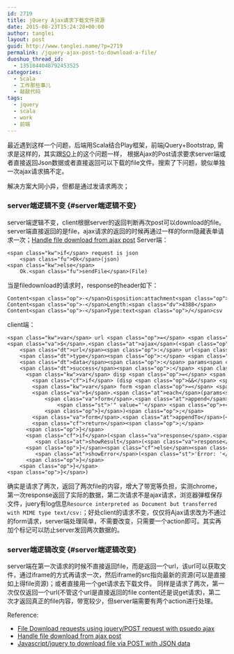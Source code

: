 ```yaml
---
id: 2719
title: jQuery Ajax请求下载文件资源
date: 2015-08-23T15:24:28+00:00
author: tanglei
layout: post
guid: http://www.tanglei.name/?p=2719
permalink: /jquery-ajax-post-to-download-a-file/
duoshuo_thread_id:
  - 1351844048792453525
categories:
  - Scala
  - 工作那些事儿
  - 敲敲代码
tags:
  - jquery
  - scala
  - work
  - 前端
---
```

最近遇到这样一个问题，后端用Scala结合Play框架，前端jQuery+Bootstrap, 需求是这样的，其实跟[SO](http://stackoverflow.com/questions/3499597/javascript-jquery-to-download-file-via-post-with-json-data)上的这个问题一样， 根据Ajax的Post请求要求server端或者直接返回Json数据或者直接返回可以下载的file文件。搜索了下问题，貌似单独一次ajax请求搞不定。

解决方案大同小异，但都是通过发请求两次；

### server端逻辑不变 {#server端逻辑不变}

server端逻辑不变，client根据server的返回判断再次post可以download的file。server端直接返回的是file，ajax请求的返回的时候再通过一样的form隐藏表单请求一次；[Handle file download from ajax post](http://stackoverflow.com/questions/16086162/handle-file-download-from-ajax-post) Server端：

<div class="sourceCode">
  <pre class="sourceCode java"><code class="sourceCode java">&lt;span class="kw">if&lt;/span> request is json
    &lt;span class="fu">Ok&lt;/span>(json)
&lt;span class="kw">else&lt;/span>
    Ok.&lt;span class="fu">sendFile&lt;/span>(File)</code></pre>
</div>

当是filedownload的请求时，response的header如下：

<div class="sourceCode">
  <pre class="sourceCode python"><code class="sourceCode python">Content&lt;span class="op">-&lt;/span>Disposition:attachment&lt;span class="op">;&lt;/span> filename&lt;span class="op">=&lt;/span>&lt;span class="st">"15_08_23-11_02_57_3227832721122260226064.csv"&lt;/span>
Content&lt;span class="op">-&lt;/span>Length:&lt;span class="dv">4388&lt;/span>
Content&lt;span class="op">-&lt;/span>Type:text&lt;span class="op">/&lt;/span>csv</code></pre>
</div>

client端：

<div class="sourceCode">
  <pre class="sourceCode javascript"><code class="sourceCode javascript">&lt;span class="kw">var&lt;/span> url &lt;span class="op">=&lt;/span> &lt;span class="st">"/tool/query"&lt;/span>&lt;span class="op">;&lt;/span>
&lt;span class="va">$&lt;/span>.&lt;span class="at">ajax&lt;/span>(&lt;span class="op">{&lt;/span>
    &lt;span class="dt">url&lt;/span>&lt;span class="op">:&lt;/span> url&lt;span class="op">,&lt;/span>
    &lt;span class="dt">type&lt;/span>&lt;span class="op">:&lt;/span> &lt;span class="st">"POST"&lt;/span>&lt;span class="op">,&lt;/span>
    &lt;span class="dt">data&lt;/span>&lt;span class="op">:&lt;/span> params&lt;span class="op">,&lt;/span>
    &lt;span class="dt">success&lt;/span>&lt;span class="op">:&lt;/span> &lt;span class="kw">function&lt;/span>(response&lt;span class="op">,&lt;/span> status&lt;span class="op">,&lt;/span> request)&lt;span class="op">{&lt;/span>
      &lt;span class="kw">var&lt;/span> disp &lt;span class="op">=&lt;/span> &lt;span class="va">request&lt;/span>.&lt;span class="at">getResponseHeader&lt;/span>(&lt;span class="st">&#39;Content-Disposition&#39;&lt;/span>)&lt;span class="op">;&lt;/span>
        &lt;span class="cf">if&lt;/span> (disp &lt;span class="op">&&&lt;/span> &lt;span class="va">disp&lt;/span>.&lt;span class="at">search&lt;/span>(&lt;span class="st">&#39;attachment&#39;&lt;/span>) &lt;span class="op">!=&lt;/span> &lt;span class="op">-&lt;/span>&lt;span class="dv">1&lt;/span>) &lt;span class="op">{&lt;/span>
        &lt;span class="kw">var&lt;/span> form &lt;span class="op">=&lt;/span> &lt;span class="at">$&lt;/span>(&lt;span class="st">&#39;&lt;form method="POST" action="&#39;&lt;/span> &lt;span class="op">+&lt;/span> url &lt;span class="op">+&lt;/span> &lt;span class="st">&#39;"&gt;&#39;&lt;/span>)&lt;span class="op">;&lt;/span>
        &lt;span class="va">$&lt;/span>.&lt;span class="at">each&lt;/span>(params&lt;span class="op">,&lt;/span> &lt;span class="kw">function&lt;/span>(k&lt;span class="op">,&lt;/span> v) &lt;span class="op">{&lt;/span>
            &lt;span class="va">form&lt;/span>.&lt;span class="at">append&lt;/span>(&lt;span class="at">$&lt;/span>(&lt;span class="st">&#39;&lt;input type="hidden" name="&#39;&lt;/span> &lt;span class="op">+&lt;/span> k &lt;span class="op">+&lt;/span>
                &lt;span class="st">&#39;" value="&#39;&lt;/span> &lt;span class="op">+&lt;/span> v &lt;span class="op">+&lt;/span> &lt;span class="st">&#39;"&gt;&#39;&lt;/span>))&lt;span class="op">;&lt;/span>
            &lt;span class="op">}&lt;/span>)&lt;span class="op">;&lt;/span>
        &lt;span class="va">form&lt;/span>.&lt;span class="at">appendTo&lt;/span>(&lt;span class="st">&#39;body&#39;&lt;/span>).&lt;span class="at">submit&lt;/span>().&lt;span class="at">remove&lt;/span>()&lt;span class="op">;&lt;/span>
        &lt;span class="cf">return&lt;/span>&lt;span class="op">;&lt;/span>
      &lt;span class="op">}&lt;/span>
      &lt;span class="cf">if&lt;/span>(&lt;span class="va">response&lt;/span>.&lt;span class="at">status&lt;/span> &lt;span class="op">==&lt;/span> &lt;span class="st">"ok"&lt;/span>)&lt;span class="op">{&lt;/span>
         &lt;span class="at">showResult&lt;/span>(&lt;span class="va">response&lt;/span>.&lt;span class="at">data&lt;/span>)&lt;span class="op">;&lt;/span>
      &lt;span class="op">}&lt;/span>&lt;span class="cf">else&lt;/span>&lt;span class="op">{&lt;/span>
         &lt;span class="at">showError&lt;/span>(&lt;span class="st">&#39;Error: &#39;&lt;/span>&lt;span class="op">,&lt;/span> &lt;span class="va">response&lt;/span>.&lt;span class="at">msg&lt;/span>)&lt;span class="op">;&lt;/span>
      &lt;span class="op">}&lt;/span>
    &lt;span class="op">}&lt;/span>
&lt;span class="op">}&lt;/span>)</code></pre>
</div>

确实是请求了两次，返回了两次file的内容，增大了带宽等负担，实测chrome，第一次response返回了实际的数据，第二次请求不是ajax请求，浏览器弹框保存文件，juery有log信息`Resource interpreted as Document but transferred with MIME type text/csv:`；好处client的请求不变，仅仅将Ajax请求改为不通过的form请求，server端处理简单，不需要改变，只需要一个action即可。其实再加个标记可以防止server发回两次数据的。

### server端逻辑改变 {#server端逻辑改变}

server端在第一次请求的时候不直接返回file，而是返回一个url，该url可以获取文件，通过iframe的方式再请求一次，然后iframe的src指向最新的资源(可以是直接如上得file资源)；或者直接用一个get请求去下载文件。 同样是请求了两次，第一次仅仅返回一个url(不管这个url是直接返回的file content还是说get请求)，第二次才返回真正的file内容，带宽较少，但server端需要有两个action进行处理。

Reference:

  * [File Download requests using jquery/POST request with psuedo ajax](https://gist.github.com/DavidMah/3533415)
  * [Handle file download from ajax post](http://stackoverflow.com/questions/16086162/handle-file-download-from-ajax-post)
  * [Javascript/jquery to download file via POST with JSON data](http://stackoverflow.com/questions/3499597/javascript-jquery-to-download-file-via-post-with-json-data)